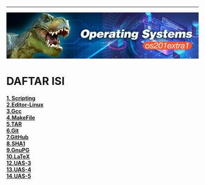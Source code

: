 ---
![Header](header.jpg)

# DAFTAR ISI

[**1. Scripting**](index.md#scripting) <br>
[**2.Editor-Linux**](index.md#editorlinux)  <br>
[**3.Gcc**](index.md#gcc) <br>
[**4.MakeFile**](index.md#makefile) <br>
[**5.TAR**](index.md#tar) <br>
[**6.Git**](index.md#git) <br>
[**7.GitHub**](index.md#github) <br>
[**8.SHA1**](index.md#sha1) <br>
[**9.GnuPG**](index.md#gnupg) <br>
[**10.LaTeX**](index.md#latex) <br>
[**12.UAS-3**](uas3.md) <br>
[**13.UAS-4**](uas4.md) <br>
[**14.UAS-5**](uas5.md) <br>
